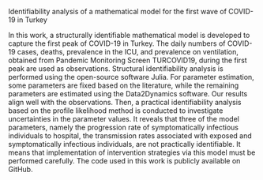 Identifiability analysis of a mathematical model for the first wave of COVID-19 in Turkey

In this work, a structurally identifiable mathematical model is developed to capture the first peak of COVID-19 in Turkey. The daily numbers of COVID-19 cases, deaths, prevalence in the ICU, and prevalence on ventilation, obtained from Pandemic Monitoring Screen TURCOVID19, during the first peak are used as observations. Structural identifiability analysis is performed using the open-source software Julia. For parameter estimation, some parameters are fixed based on the literature, while the remaining parameters are estimated using the Data2Dynamics software. Our results align well with the observations. Then, a practical identifiability analysis based on the profile likelihood method is conducted to investigate uncertainties in the parameter values. It reveals that three of the model parameters, namely the progression rate of symptomatically infectious individuals to hospital, the transmission rates associated with exposed and symptomatically infectious individuals, are not practically identifiable. It means that implementation of intervention strategies via this model must be performed carefully. The code used in this work is publicly available on GitHub.
